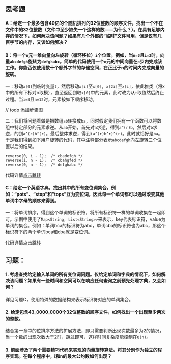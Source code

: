 ## 思考题

#### A：给定一个最多包含40亿的个随机排列的32位整数的顺序文件，找出一个不在文件中的32位整数（文件中至少缺失一个这样的数——为什么？）。在具有足够内存的情况下，如何解决该问题？如果有几个外部的“临时”文件可用，但是仅有几百字节的内存，又该如何解决？



#### B：将一个`n`元一维向量向左旋转（循环移位）`i`个位置。例如，当`n=8`且`i=3`时，向量`abcdefgh`旋转为`defghabc`。简单的代码使用一个`n`元的中间向量在`n`步内完成该工作。你能否仅使用数十个额外字节的存储空间，在正比于n的时间内完成向量的旋转。

一：移动`x[0]`到临时变量`t`，然后移动`x[i]`至`x[0]`，`x[2i]`至`x[i]`，依此推类（将x中的所有下标对n取模），直至返回到取`x[0]`中的元素，此时改为从`t`取值然后终止过程。当`i=3`且`n=12`时，元素按如下顺序移动。

// todo 添加步骤图

二：我们将问题看做是把数组`ab`转换成`ba`，同时假定我们拥有一个函数可以将数组中特定部分的元素求逆。从`ab`开始，首先对`a`求逆，得到`a^(r)b`，然后对`b`求逆，的到`a^(r)b^(r)`。最后整体求逆，得到`(a^(r)b^r)^(r)`。此时就恰好是`ba`。于是我们得到如下用户旋转的代码，其中注释部分表示`abcdefgh`向左旋转三个位置以后的结果。

```java\
reverse(0, i - 1);	/* cbadefgh */
reverse(i, n - 1);	/* cbahgfed */
reverse(0, n - 1);	/* defghabc */
```

代码详情[点击跳转](./src/question/QB.java)



#### C：给定一个英语字典，找出其中的所有变位词集合。例如：“pots”、“stop”和“tops”互为变位词，因此每一个单词都可以通过改变其他单词中字母的顺序来得到。

一：将单词排序，得到这个单词的标识符，将所有标识符一样的单词收集在一起即可。示例中使用了`Map<String, List<String>>`来表示，key代表标识符，value为单词的集合。例如：单词bca的标识符为abc，单词cba的标识符也为abc，那这个标识符下的两个单词bca和cba就是变位词。

代码详情[点击跳转](./src/question/QC.java)



## 习题：

#### 1. 考虑查找给定输入单词的所有变位词问题。仅给定单词和字典的情况下，如何解决该问题？如果有一些时间和空间可以在响应任何查询之前预先处理字典，又会如何？

详见习题C，使用特殊的数据结构来表示标识符对应的单词集合。



#### 2. 给定包含43_0000_0000个32位整数的顺序文件，如何找出一个出现至少两次的整数。

结合第一章中的位排序方法的扩展方法，即只需要判断出现次数最多为2的情况，当一个数的出现次数大于2时，跳过即可，这样时间复杂度能控制在`O(n)`。



#### 3. 前面涉及了两个需要精巧代码来实现的向量旋转算法。将其分别作为独立的程序实现。在每个程序中，i和n的最大公约数如何出现？
